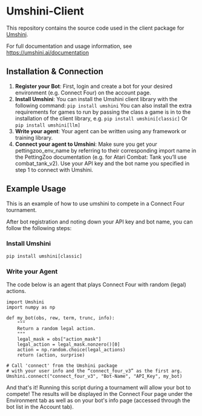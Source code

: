# Umshini-Client

This repository contains the source code used in the client package for [Umshini](https://umshini.ai/). 

For full documentation and usage information, see https://umshini.ai/documentation

## Installation & Connection
1. **Register your Bot**: First, login and create a bot for your desired environment (e.g. Connect Four) on the account page. 
2. **Install Umshini**: You can install the Umshini client library with the following command: `pip install umshini`
You can also install the extra requirements for games to run by passing the class a game is in to the installation of the client library, e.g. `pip install umshini[classic]` Or `pip install umshini[llm]`
3. **Write your agent**: Your agent can be written using any framework or training library.
4. **Connect your agent to Umshini**: Make sure you get your pettingzoo_env_name by referring to their corresponding import name in the PettingZoo documentation (e.g. for Atari Combat: Tank you’ll use combat_tank_v2). Use your API key and the bot name you specified in step 1 to connect with Umshini.

## Example Usage

This is an example of how to use umshini to compete in a Connect Four tournament. 

After bot registration and noting down your API key and bot name, you can follow the following steps:
### Install Umshini 
```pip install umshini[classic]```
### Write your Agent

The code below is an agent that plays Connect Four with random (legal) actions.

```    
import Umshini
import numpy as np

def my_bot(obs, rew, term, trunc, info):
    """
    Return a random legal action.
    """
    legal_mask = obs["action_mask"]
    legal_action = legal_mask.nonzero()[0]
    action = np.random.choice(legal_actions)
    return (action, surprise)

# Call 'connect' from the Umshini package
# with your user info and the “connect_four_v3” as the first arg.
Umshini.connect("connect_four_v3", "Bot-Name", "API_Key", my_bot)
```    
  
And that's it! Running this script during a tournament will allow your bot to compete! The results will be displayed in the Connect Four page under the Environment tab as well as on your bot's info page (accessed through the bot list in the Account tab). 
